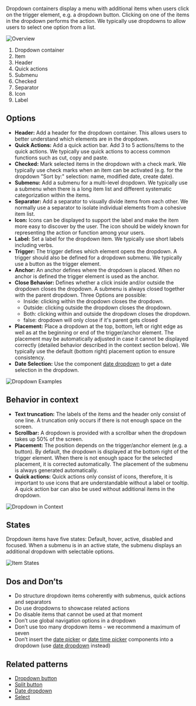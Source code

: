 Dropdown containers display a menu with additional items when users click on the trigger element, e.g. a dropdown button. Clicking on one of the items in the dropdown performs the action. We typically use dropdowns to allow users to select one option from a list.


![Overview](https://www.figma.com/file/wEptRgAezDU1z80Cn3eZ0o/iX-Pattern-Illustrations?type=design&node-id=2353-2278&mode=design&t=OVHeXvLZYLkP2CzN-4)

1. Dropdown container
2. Item
3. Header
4. Quick actions
5. Submenu
6. Checked
7. Separator
8. Icon
9. Label

## Options

- **Header:** Add a header for the dropdown container. This allows users to better understand which elements are in the dropdown.
- **Quick Actions:** Add a quick action bar. Add 3 to 5 actions/items to the quick actions. We typically use quick actions to access common functions such as cut, copy and paste.
- **Checked:** Mark selected items in the dropdown with a check mark. We typically use check marks when an item can be activated (e.g. for the dropdown "Sort by:" selection: name, modified date, create date).
- **Submenu:** Add a submenu for a multi-level dropdown. We typically use a submenu when there is a long item list and different systematic categorization within the items.
- **Separator:** Add a separator to visually divide items from each other. We normally use a separator to isolate individual elements from a cohesive item list.
- **Icon:** Icons can be displayed to support the label and make the item more easy to discover by the user. The icon should be widely known for representing the action or function among your users.
- **Label:** Set a label for the dropdown item. We typically use short labels including verbs.
- **Trigger:** The trigger defines which element opens the dropdown. A trigger should also be defined for a dropdown submenu. We typically use a button as the trigger element.
- **Anchor:** An anchor defines where the dropdown is placed. When no anchor is defined the trigger element is used as the anchor.
- **Close Behavior:** Defines whether a click inside and/or outside the dropdown closes the dropdown. A submenu is always closed together with the parent dropdown. Three Options are possible: 
    - Inside: clicking within the dropdown closes the dropdown.
    - Outside: clicking outside the dropdown closes the dropdown.
    - Both: clicking within and outside the dropdown closes the dropdown.
    - false: dropdown will only close if it's parent gets closed
- **Placement:** Place a dropdown at the top, bottom, left or right edge as well as at the beginning or end of the trigger/anchor element. The placement may be automatically adjusted in case it cannot be displayed correctly (detailed behavior described in the context section below). We typically use the default (bottom right) placement option to ensure consistency.
- **Date Selection:** Use the component [date dropdown](date-dropdown.md) to get a date selection in the dropdown.

![Dropdown Examples](https://www.figma.com/file/wEptRgAezDU1z80Cn3eZ0o/iX-Pattern-Illustrations?type=design&node-id=2372-2696&mode=design&t=OVHeXvLZYLkP2CzN-4)

## Behavior in context
- **Text truncation:** The labels of the items and the header only consist of one line. A truncation only occurs if there is not enough space on the screen.
- **Scrollbar:** A dropdown is provided with a scrollbar when the dropdown takes up 50% of the screen.
- **Placement:** The position depends on the trigger/anchor element (e.g. a button). By default, the dropdown is displayed at the bottom right of the trigger element. When there is not enough space for the selected placement, it is corrected automatically. The placement of the submenu is always generated automatically. 
- **Quick actions:** Quick actions only consist of icons, therefore, it is important to use icons that are understandable without a label or tooltip. A quick action bar can also be used without additional items in the dropdown. 

![Dropdown in Context](https://www.figma.com/design/wEptRgAezDU1z80Cn3eZ0o/iX-Pattern-Illustrations?node-id=2463-3302&t=QaiBJKNOwHMdBuk2-4)

## States
Dropdown items have five states: Default, hover, active, disabled and focused. When a submenu is in an active state, the submenu displays an additional dropdown with selectable options.

![Item States](https://www.figma.com/file/wEptRgAezDU1z80Cn3eZ0o/iX-Pattern-Illustrations?type=design&node-id=2343-42235&mode=design&t=OVHeXvLZYLkP2CzN-4)

## Dos and Don’ts
- Do structure dropdown items coherently with submenus, quick actions and separators
- Do use dropdowns to showcase related actions
- Do disable items that cannot be used at that moment
- Don’t use global navigation options in a dropdown
- Don’t use too many dropdown items - we recommend a maximum of seven
- Don’t insert the [date picker](date-picker.md) or [date time picker](date-time-picker.md) components into a dropdown (use [date dropdown](date-dropdown.md) instead)

## Related patterns
- [Dropdown button](buttons/dropdown-button.md)
- [Split button](buttons/split-button.md) 
- [Date dropdown](date-dropdown.md) 
- [Select](select.md)